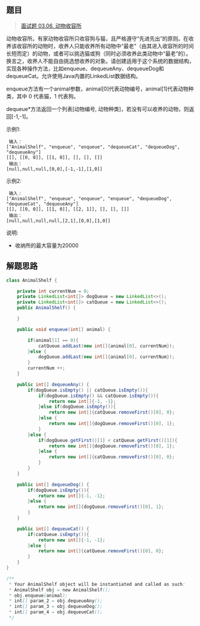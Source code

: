 ## 题目

> [面试题 03.06. 动物收容所](https://leetcode-cn.com/problems/animal-shelter-lcci/)

动物收容所。有家动物收容所只收容狗与猫，且严格遵守“先进先出”的原则。在收养该收容所的动物时，收养人只能收养所有动物中“最老”（由其进入收容所的时间长短而定）的动物，或者可以挑选猫或狗（同时必须收养此类动物中“最老”的）。换言之，收养人不能自由挑选想收养的对象。请创建适用于这个系统的数据结构，实现各种操作方法，比如enqueue、dequeueAny、dequeueDog和dequeueCat。允许使用Java内置的LinkedList数据结构。

enqueue方法有一个animal参数，animal[0]代表动物编号，animal[1]代表动物种类，其中 0 代表猫，1 代表狗。

dequeue*方法返回一个列表[动物编号, 动物种类]，若没有可以收养的动物，则返回[-1,-1]。

示例1:

```
 输入：
["AnimalShelf", "enqueue", "enqueue", "dequeueCat", "dequeueDog", "dequeueAny"]
[[], [[0, 0]], [[1, 0]], [], [], []]
 输出：
[null,null,null,[0,0],[-1,-1],[1,0]]
```

示例2:

```
 输入：
["AnimalShelf", "enqueue", "enqueue", "enqueue", "dequeueDog", "dequeueCat", "dequeueAny"]
[[], [[0, 0]], [[1, 0]], [[2, 1]], [], [], []]
 输出：
[null,null,null,null,[2,1],[0,0],[1,0]]
```

说明:

* 收纳所的最大容量为20000

## 解题思路

```java
class AnimalShelf {

    private int currentNum = 0;
    private LinkedList<int[]> dogQueue = new LinkedList<>();
    private LinkedList<int[]> catQueue = new LinkedList<>();
    public AnimalShelf() {

    }

    public void enqueue(int[] animal) {

        if(animal[1] == 0){
            catQueue.addLast(new int[]{animal[0], currentNum});
        }else {
            dogQueue.addLast(new int[]{animal[0], currentNum});
        }
        currentNum ++;
    }

    public int[] dequeueAny() {
        if(dogQueue.isEmpty() || catQueue.isEmpty()){
            if(dogQueue.isEmpty() && catQueue.isEmpty()){
                return new int[]{-1, -1};
            }else if(dogQueue.isEmpty()){
                return new int[]{catQueue.removeFirst()[0], 0};
            }else {
                return new int[]{dogQueue.removeFirst()[0], 1};
            }
        }else {
            if(dogQueue.getFirst()[1] < catQueue.getFirst()[1]){
                return new int[]{dogQueue.removeFirst()[0], 1};
            }else {
                return new int[]{catQueue.removeFirst()[0], 0};
            }
        }
    }

    public int[] dequeueDog() {
        if(dogQueue.isEmpty()){
            return new int[]{-1, -1};
        }else {
            return new int[]{dogQueue.removeFirst()[0], 1};
        }
    }

    public int[] dequeueCat() {
        if(catQueue.isEmpty()){
            return new int[]{-1, -1};
        }else {
            return new int[]{catQueue.removeFirst()[0], 0};
        }
    }
}

/**
 * Your AnimalShelf object will be instantiated and called as such:
 * AnimalShelf obj = new AnimalShelf();
 * obj.enqueue(animal);
 * int[] param_2 = obj.dequeueAny();
 * int[] param_3 = obj.dequeueDog();
 * int[] param_4 = obj.dequeueCat();
 */
```

